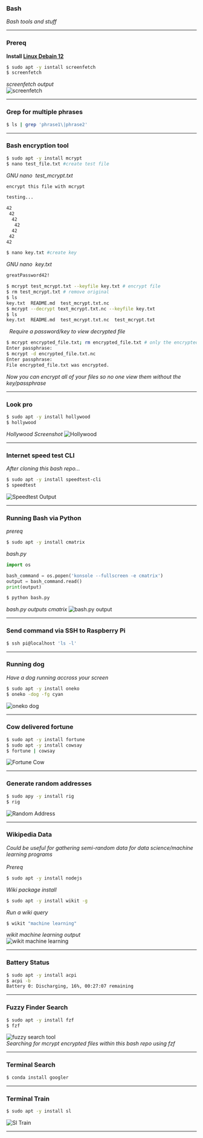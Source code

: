 ### __Bash__
*Bash tools and stuff*
&nbsp;    

<hr>

### **Prereq**
**Install [Linux Debain 12](https://cdimage.debian.org/debian-cd/current-live/amd64/iso-hybrid/)**
```sh
$ sudo apt -y isntall screenfetch
$ screenfetch
```
*screenfetch output*  
![screenfetch](photos/screenfetch.png)  
<hr>

### **Grep for multiple phrases**
```sh
$ ls | grep 'phrase1\|phrase2' 
```
<hr>

### **Bash encryption tool**
```sh
$ sudo apt -y install mcrypt
$ nano test_file.txt #create test file
```
*GNU nano &nbsp;test_mcrypt.txt*
```bash
encrypt this file with mcrypt

testing...

42
 42
  42
   42
  42
 42
42
```
```bash
$ nano key.txt #create key
```
*GNU nano &nbsp;key.txt*
```sh
greatPassword42!
```
```sh
$ mcrypt test_mcrypt.txt --keyfile key.txt # encrypt file 
$ rm test_mcrypt.txt # remove original
$ ls
key.txt  README.md  test_mcrypt.txt.nc
$ mcrypt --decrypt text_mcrypt.txt.nc --keyfile key.txt
$ ls
key.txt  README.md  test_mcrypt.txt.nc  test_mcrypt.txt  
```
&nbsp;
*Require a password/key to view decrypted file*
```sh
$ mcrypt encrypted_file.txt; rm encrypted_file.txt # only the encrypted file remains
Enter passphrase:
$ mcrypt -d encrypted_file.txt.nc
Enter passphrase: 
File encrypted_file.txt was encrypted.
```
*Now you can encrypt all of your files so no one view them without the key/passphrase* 

<hr>

### **Look pro**
```sh
$ sudo apt -y install hollywood
$ hollywood
```
*Hollywood Screenshot*
![Hollywood](photos/hollywood.gif)

<hr>
  
### **Internet speed test CLI**
*After cloning this bash repo...*
```sh
$ sudo apt -y install speedtest-cli
$ speedtest
```
![Speedtest Output](photos/speedtest.png)

<hr>
  
### **Running Bash via Python**
*prereq*
```sh
$ sudo apt -y install cmatrix
```
*bash.py*
```py
import os

bash_command = os.popen('konsole --fullscreen -e cmatrix')
output = bash_command.read()
print(output)
```
```sh
$ python bash.py
```
*bash.py outputs cmatrix*
![bash.py output](photos/cmatrix.gif)

<hr>
 
### **Send command via SSH to Raspberry Pi**
```sh
$ ssh pi@localhost 'ls -l'
```

<hr>
 
### **Running dog**
*Have a dog running accross your screen*
```sh
$ sudo apt -y install oneko
$ oneko -dog -fg cyan
```
![oneko dog](photos/oneko_dog.gif)  

<hr>

### **Cow delivered fortune**
```sh
$ sudo apt -y install fortune 
$ sudo apt -y install cowsay
$ fortune | cowsay
```
![Fortune Cow](photos/fortune_cow.png)  

<hr>

### **Generate  random addresses**
```sh
$ sudo apy -y install rig
$ rig
```
![Random Address](photos/random_address.png)

<hr>
 
### **Wikipedia Data**
_Could be useful for gathering semi-random data for data science/machine learning programs_  
&nbsp;  
*Prereq*
```sh
$ sudo apt -y install nodejs
```
*Wiki package install*
```sh
$ sudo apt -y install wikit -g
```
*Run a wiki query*
```sh
$ wikit "machine learning"
```
*wikit machine learning output*  
![wikit machine learning](photos/wikit.png)

<hr>


### **Battery Status**
```sh
$ sudo apt -y install acpi
$ acpi -b
Battery 0: Discharging, 16%, 00:27:07 remaining
```

<hr>

### **Fuzzy Finder Search**
```sh
$ sudo apt -y install fzf
$ fzf
```
![fuzzy search tool](photos/fzf.png)
&nbsp;  
*Searching for mcrypt encrypted files within this bash repo using fzf*

<hr>

### **Terminal Search**
```sh
$ conda install googler
```

<hr>

### **Terminal Train**
```sh
$ sudo apt -y install sl 
```
![Sl Train](photos/sl_train.png)

<hr>
